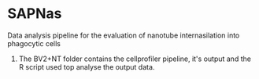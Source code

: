 # SAPNas
Data analysis pipeline for the evaluation of nanotube internasilation into phagocytic cells


1. The BV2+NT folder contains the cellprofiler pipeline, it's output and the R script used top analyse the output data.
